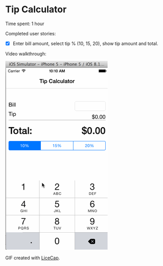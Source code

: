 # Tip Calculator

Time spent: 1 hour

Completed user stories:

*  [x] Enter bill amount, select tip % (10, 15, 20), show tip amount and total.

Video walkthrough:

![Video walkwthrough](tipcalculator.gif)

GIF created with [LiceCap](http://www.cockos.com/licecap/).
